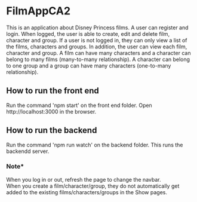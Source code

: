 # FilmAppCA2

This is an application about Disney Princess films. A user can register and login.
When logged, the user is able to create, edit and delete film, character and group.
If a user is not logged in, they can only view a list of the films, characters and groups.
In addition, the user can view each film, character and group.
A film can have many characters and a character can belong to many films (many-to-many relationship).
A character can belong to one group and a group can have many characters (one-to-many relationship).

## How to run the front end

Run the command 'npm start' on the front end folder. Open http://localhost:3000 in the browser.

## How to run the backend

Run the command 'npm run watch' on the backend folder. This runs the backendd server.

### Note*
When you log in or out, refresh the page to change the navbar. <br />
When you create a film/character/group, they do not automatically get added to the existing films/characters/groups in the Show pages.
